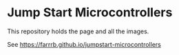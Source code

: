 # Jump Start Microcontrollers
This repository holds the page and all the images.

See https://farrrb.github.io/jumpstart-microcontrollers
